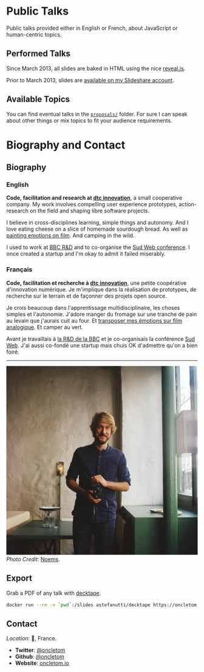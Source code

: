 # Public Talks

Public talks provided either in English or French, about JavaScript or human-centric topics.

## Performed Talks

Since March 2013, all slides are baked in HTML using the nice [reveal.js](https://github.com/hakimel/reveal.js/).

Prior to March 2013, slides are [available on my Slideshare account](http://www.slideshare.net/oncletom/presentations).

## Available Topics

You can find eventual talks in the [`proposals/`](proposals) folder. For sure I can speak about other things or mix topics to fit your audience requirements.

# Biography and Contact

## Biography

### English

**Code, facilitation and research at [dtc innovation][dtc-innovation]**, a small cooperative company. My work involves compelling user experience prototypes, action-research on the field and shaping libre software projects.

I believe in cross-disciplines learning, simple things and autonomy. And I love eating cheese on a slice of homemade sourdough bread. As well as [painting emotions on film][photography]. And camping in the wild.

I used to work at [BBC R&D][bbcrd] and to co-organise the [Sud Web conference][sudweb]. I once created a startup and I'm okay to admit it failed miserably.

### Français

**Code, facilitation et recherche à [dtc innovation][dtc-innovation]**, une petite coopérative d'innovation numérique. Je m'implique dans la réalisation de prototypes, de recherche sur le terrain et de façonner des projets open source.

Je crois beaucoup dans l'apprentissage multidisciplinaire, les choses simples et l'autonomie. J'adore manger du fromage sur une tranche de pain au levain que j'aurais cuit au four. Et [transposer mes émotions sur film analogique][photography]. Et camper au vert.

Avant je travaillais à [la R&D de la BBC][bbcrd] et je co-organisais la conférence [Sud Web][sudweb]. J'ai aussi co-fondé une startup mais chuis OK d'admettre qu'on a bien foiré.

----

![](thomas-parisot.jpg)
*Photo Credit*: [Noems](https://twitter.com/noeems).

## Export

Grab a PDF of any talk with [decktape](https://github.com/astefanutti/decktape).

```bash
docker run --rm -v `pwd`:/slides astefanutti/decktape https://oncletom.io/talks/:year/:conference/ slides.pdf
```


## Contact

*Location*: 🎒, France.

* **Twitter**: [@oncletom](https://twitter.com/oncletom)
* **Github**: [@oncletom](https://github.com/oncletom)
* **Website**: [oncletom.io](https://oncletom.io)

[dtc-innovation]: https://dtc-innovation.org/
[bbcrd]: http://www.bbc.co.uk/rd
[sudweb]: https://sudweb.fr/
[photography]: https://oncletom.io/photography/
